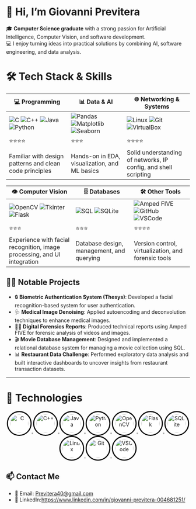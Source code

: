 # 👋 Hi, I’m Giovanni Previtera

🎓 **Computer Science graduate** with a strong passion for Artificial Intelligence, Computer Vision, and software development.  
💻 I enjoy turning ideas into practical solutions by combining AI, software engineering, and data analysis.  

# 🛠️ Tech Stack & Skills

| 💻 Programming                     | 📊 Data & AI                                   | 🌐 Networking & Systems                  |
|-------------------------------------|-----------------------------------------------|--------------------------------------------|
| ![C](https://img.shields.io/badge/-C-blue?logo=c) ![C++](https://img.shields.io/badge/-C++-00599C?logo=c%2B%2B) ![Java](https://img.shields.io/badge/-Java-007396?logo=java) ![Python](https://img.shields.io/badge/-Python-3776AB?logo=python) | ![Pandas](https://img.shields.io/badge/-Pandas-150458?logo=pandas) ![Matplotlib](https://img.shields.io/badge/-Matplotlib-11557c?logo=matplotlib) ![Seaborn](https://img.shields.io/badge/-Seaborn-2C2D72?logo=seaborn) | ![Linux](https://img.shields.io/badge/-Linux-FCC624?logo=linux) ![Git](https://img.shields.io/badge/-Git-F05032?logo=git) ![VirtualBox](https://img.shields.io/badge/-VirtualBox-183A61?logo=virtualbox) |
| ⭐⭐⭐⭐                                | ⭐⭐⭐                                          | ⭐⭐⭐⭐                                      |
| Familiar with design patterns and clean code principles | Hands-on in EDA, visualization, and ML basics | Solid understanding of networks, IP config, and shell scripting |

| 👁️ Computer Vision                 | 🗄️ Databases                                  | 🛠️ Other Tools                            |
|-------------------------------------|-----------------------------------------------|--------------------------------------------|
| ![OpenCV](https://img.shields.io/badge/-OpenCV-5C3EE8?logo=opencv&logoColor=white) ![Tkinter](https://img.shields.io/badge/-Tkinter-FF6F00?logo=python&logoColor=white) ![Flask](https://img.shields.io/badge/-Flask-000000?logo=flask) | ![SQL](https://img.shields.io/badge/-SQL-4479A1?logo=postgresql&logoColor=white) ![SQLite](https://img.shields.io/badge/-SQLite-003B57?logo=sqlite&logoColor=white) | ![Amped FIVE](https://img.shields.io/badge/-AmpedFIVE-FF0000?logo=forensic&logoColor=white) ![GitHub](https://img.shields.io/badge/-GitHub-181717?logo=github) ![VSCode](https://img.shields.io/badge/-VSCode-007ACC?logo=visualstudiocode) |
| ⭐⭐⭐                                 | ⭐⭐⭐                                          | ⭐⭐⭐⭐                                      |
| Experience with facial recognition, image processing, and UI integration | Database design, management, and querying | Version control, virtualization, and forensic tools |

## 👨‍💻 Notable Projects

- 🔒 **Biometric Authentication System (Thesys)**: Developed a facial recognition-based system for user authentication.  
- 🩺 **Medical Image Denoising**: Applied autoencoding and deconvolution techniques to enhance medical images.  
- 🕵️‍♂️ **Digital Forensics Reports**: Produced technical reports using Amped FIVE for forensic analysis of videos and images.  
- 🎬 **Movie Database Management**: Designed and implemented a relational database system for managing a movie collection using SQL.
- 📊 **Restaurant Data Challenge**: Performed exploratory data analysis and built interactive dashboards to uncover insights from restaurant transaction datasets.
---
# 🚀 Technologies

<p align="center">
  <!-- C -->
  <a href="https://en.wikipedia.org/wiki/C_(programming_language)" target="_blank">
    <img src="https://cdn.jsdelivr.net/gh/devicons/devicon/icons/c/c-original.svg" alt="C" width="50" height="50" style="border:3px solid black; border-radius:50%; padding:6px; background-color:white;"/>
  </a>
  <!-- C++ -->
  <a href="https://en.wikipedia.org/wiki/C%2B%2B" target="_blank">
    <img src="https://cdn.jsdelivr.net/gh/devicons/devicon/icons/cplusplus/cplusplus-original.svg" alt="C++" width="50" height="50" style="border:3px solid black; border-radius:50%; padding:6px; background-color:white;"/>
  </a>
  <!-- Java -->
  <a href="https://www.java.com/" target="_blank">
    <img src="https://cdn.jsdelivr.net/gh/devicons/devicon/icons/java/java-original.svg" alt="Java" width="50" height="50" style="border:3px solid black; border-radius:50%; padding:6px; background-color:white;"/>
  </a>
  <!-- Python -->
  <a href="https://www.python.org/" target="_blank">
    <img src="https://cdn.jsdelivr.net/gh/devicons/devicon/icons/python/python-original.svg" alt="Python" width="50" height="50" style="border:3px solid black; border-radius:50%; padding:6px; background-color:white;"/>
  </a>
  <!-- OpenCV -->
  <a href="https://opencv.org/" target="_blank">
    <img src="https://cdn.jsdelivr.net/gh/devicons/devicon/icons/opencv/opencv-original.svg" alt="OpenCV" width="50" height="50" style="border:3px solid black; border-radius:50%; padding:6px; background-color:white;"/>
  </a>
  <!-- Flask -->
  <a href="https://flask.palletsprojects.com/" target="_blank">
    <img src="https://cdn.jsdelivr.net/gh/devicons/devicon/icons/flask/flask-original.svg" alt="Flask" width="50" height="50" style="border:3px solid black; border-radius:50%; padding:6px; background-color:white;"/>
  </a>
  <!-- SQLite -->
  <a href="https://www.sqlite.org/index.html" target="_blank">
    <img src="https://cdn.jsdelivr.net/gh/devicons/devicon/icons/sqlite/sqlite-original.svg" alt="SQLite" width="50" height="50" style="border:3px solid black; border-radius:50%; padding:6px; background-color:white;"/>
  </a>
  <!-- Linux -->
  <a href="https://www.linux.org/" target="_blank">
    <img src="https://cdn.jsdelivr.net/gh/devicons/devicon/icons/linux/linux-original.svg" alt="Linux" width="50" height="50" style="border:3px solid black; border-radius:50%; padding:6px; background-color:white;"/>
  </a>
  <!-- Git -->
  <a href="https://git-scm.com/" target="_blank">
    <img src="https://cdn.jsdelivr.net/gh/devicons/devicon/icons/git/git-original.svg" alt="Git" width="50" height="50" style="border:3px solid black; border-radius:50%; padding:6px; background-color:white;"/>
  </a>
  <!-- Visual Studio Code -->
  <a href="https://code.visualstudio.com/" target="_blank">
    <img src="https://cdn.jsdelivr.net/gh/devicons/devicon/icons/vscode/vscode-original.svg" alt="VSCode" width="50" height="50" style="border:3px solid black; border-radius:50%; padding:6px; background-color:white;"/>
  </a>
</p>

## 📫 Contact Me

- 📧 Email: [Previtera40@gmail.com](mailto:Previtera40@gmail.com)
- 💼 LinkedIn:https://www.linkedin.com/in/giovanni-previtera-004681251/
